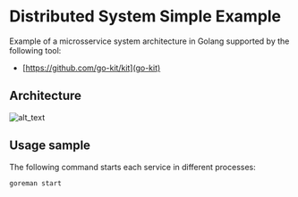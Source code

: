 # Distributed System Simple Example

Example of a microsservice system architecture in Golang supported by the following tool:
* [https://github.com/go-kit/kit](go-kit)

## Architecture

![alt_text](http://res.cloudinary.com/ufpe/image/upload/v1521074610/mid.png "System Scheme")

## Usage sample

The following command starts each service in different processes:

``` bash
goreman start
```
